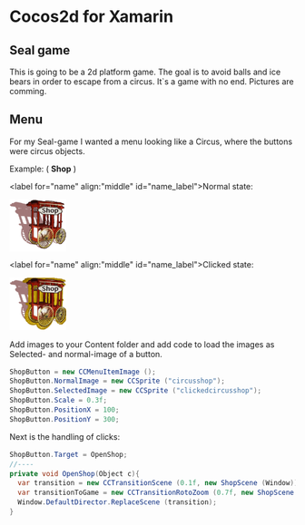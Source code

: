 # Cocos2d for Xamarin

## Seal game

This is going to be a 2d platform game. The goal is to avoid balls and ice bears in order to escape from a circus. It`s a game with no end. Pictures are comming.

## Menu

For my Seal-game I wanted a menu looking like a Circus, where the buttons were circus objects.

Example: ( **Shop** )

<label for="name" align:"middle"  id="name_label">Normal state:</label>

<img align="middle" src="../pages/uploads/images/circusshop.png" alt="Drawing" style="width: 100px;"/>

<label for="name" align:"middle"  id="name_label">Clicked state:</label>

<img  src="../pages/uploads/images/clickedcircusshop.png" alt="Drawing" style="width: 100px;"/>


Add images to your Content folder and add code to load the images as Selected- and normal-image of a button.
```csharp
ShopButton = new CCMenuItemImage ();
ShopButton.NormalImage = new CCSprite ("circusshop");
ShopButton.SelectedImage = new CCSprite ("clickedcircusshop");
ShopButton.Scale = 0.3f;
ShopButton.PositionX = 100;
ShopButton.PositionY = 300;
```

Next is the handling of clicks:
```csharp
ShopButton.Target = OpenShop;
//----
private void OpenShop(Object c){
  var transition = new CCTransitionScene (0.1f, new ShopScene (Window));
  var transitionToGame = new CCTransitionRotoZoom (0.7f, new ShopScene (Window));
  Window.DefaultDirector.ReplaceScene (transition);
}
```
